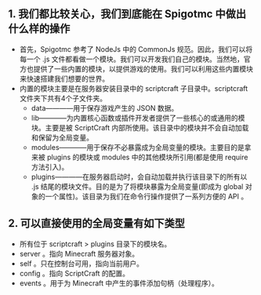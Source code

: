 ## 1. 我们都比较关心，我们到底能在 Spigotmc 中做出什么样的操作
- 首先，Spigotmc 参考了 NodeJs 中的 CommonJs 规范。因此，我们可以将每一个 .js 文件都看做一个模块。我们可以开发我们自己的模块。当然地，官方也提供了一些内置的模块，以提供游戏的使用。我们可以利用这些内置模块来快速搭建我们想要的世界。
- 内置的模块主要是在服务器安装目录中的 scriptcraft 子目录中。scriptcraft 文件夹下共有4个子文件夹。
  * data————用于保存游戏产生的 JSON 数据。
  * lib————为内置核心函数或插件开发者提供了一些核心的或通用的模块。主要是被 ScriptCraft 内部所使用。该目录中的模块并不会自动加载和保留为全局变量。
  * modules————用于保存不必暴露成为全局变量的模块。主要目的是拿来被 plugins 的模块或 modules 中的其他模块所引用(都是使用 require 方法引入)。
  * plugins————在服务器启动时，会自动加载并执行该目录下的所有以 .js 结尾的模块文件。目的是为了将模块暴露为全局变量(即成为 global 对象的一个属性)。该目录为我们在命令行操作提供了一系列方便的 API 。

## 2. 可以直接使用的全局变量有如下类型
- 所有位于 scriptcraft > plugins 目录下的模块名。
- server 。指向 Minecraft 服务器对象。
- self 。只在控制台可用，指向当前用户。
- config 。指向 ScriptCraft 的配置。
- events 。用于为 Minecraft 中产生的事件添加句柄（处理程序）。